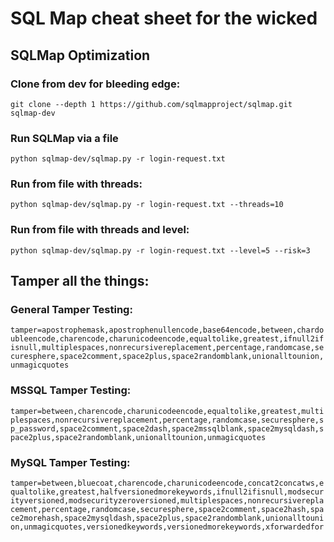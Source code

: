 # SQL Map cheat sheet for the wicked 

## SQLMap Optimization 

### Clone from dev for bleeding edge:
`git clone --depth 1 https://github.com/sqlmapproject/sqlmap.git sqlmap-dev`

### Run SQLMap via a file 
```python sqlmap-dev/sqlmap.py -r login-request.txt```

### Run from file with threads:
```python sqlmap-dev/sqlmap.py -r login-request.txt --threads=10```

### Run from file with threads and level:
```python sqlmap-dev/sqlmap.py -r login-request.txt --level=5 --risk=3```

## Tamper all the things:

### General Tamper Testing:
```tamper=apostrophemask,apostrophenullencode,base64encode,between,chardoubleencode,charencode,charunicodeencode,equaltolike,greatest,ifnull2ifisnull,multiplespaces,nonrecursivereplacement,percentage,randomcase,securesphere,space2comment,space2plus,space2randomblank,unionalltounion,unmagicquotes```

### MSSQL Tamper Testing: 
```tamper=between,charencode,charunicodeencode,equaltolike,greatest,multiplespaces,nonrecursivereplacement,percentage,randomcase,securesphere,sp_password,space2comment,space2dash,space2mssqlblank,space2mysqldash,space2plus,space2randomblank,unionalltounion,unmagicquotes```

### MySQL Tamper Testing:
```tamper=between,bluecoat,charencode,charunicodeencode,concat2concatws,equaltolike,greatest,halfversionedmorekeywords,ifnull2ifisnull,modsecurityversioned,modsecurityzeroversioned,multiplespaces,nonrecursivereplacement,percentage,randomcase,securesphere,space2comment,space2hash,space2morehash,space2mysqldash,space2plus,space2randomblank,unionalltounion,unmagicquotes,versionedkeywords,versionedmorekeywords,xforwardedfor```


